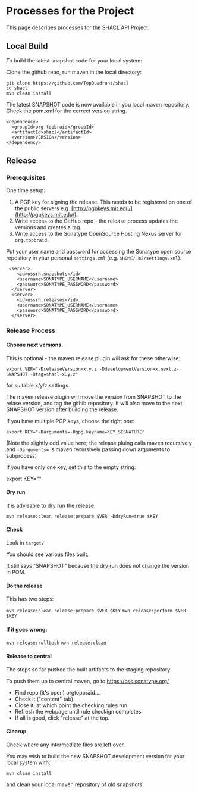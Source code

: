 # Processes for the Project

This page describes processes for the SHACL API Project.

## Local Build

To build the latest snapshot code for your local system:

Clone the github repo, run maven in the local directory:

```
git clone https://github.com/TopQuadrant/shacl
cd shacl
mvn clean install
```

The latest SNAPSHOT code is now available in you local maven
repository.  Check the pom.xml for the correct version string.

```
<dependency>
  <groupId>org.topbraid</groupId>
  <artifactId>shacl</artifactId>
  <version>VERSION</version>
</dependency>
```


## Release

### Prerequisites

One time setup:

1. A PGP key for signing the release. This needs to be registered on one
of the public servers e.g. [http://pgpkeys.mit.edu/](http://pgpkeys.mit.edu/).
1. Write access to the GitHub repo - the release process updates the
versions and creates a tag.
1. Write access to the Sonatype OpenSource Hosting Nexus server for `org.topbraid`.

Put your user name and password for accessing the Sonatype open source
repository in your personal `settings.xml` (e.g. `$HOME/.m2/settings.xml`).

```
 <server>
    <id>ossrh.snapshots</id>
    <username>SONATYPE_USERNAME</username>
    <password>SONATYPE_PASSWORD</password>
  </server>
  <server>
    <id>ossrh.releases</id>
    <username>SONATYPE_USERNAME</username>
    <password>SONATYPE_PASSWORD</password>
  </server>
```

### Release Process

#### Choose next versions.

This is optional - the maven release plugin will ask for these otherwise:

`export VER="-DreleaseVersion=x.y.z -DdevelopmentVersion=x.next.z-SNAPSHOT -Dtag=shacl-x.y.z"`

for suitable x/y/z settings.

The maven release plugin will move the version from SNAPSHOT to the relase
version, and tag the githib repository.  It will also move to the next
SNAPSHOT version after building the release.

If you have multiple PGP keys, choose the right one:

`export KEY="-Darguments=-Dgpg.keyname=KEY_SIGNATURE"`

(Note the slightly odd value here; the release pluing calls maven
recursively and `-Darguments=` is maven recursively passing
down arguments to subprocess)

If you have only one key, set this to the empty string:

export KEY=""

#### Dry run

It is advisable to dry run the release:

```
mvn release:clean release:prepare $VER -DdryRun=true $KEY
```

#### Check

Look in `target/`

You should see various files built.

It still says "SNAPSHOT" because the dry run does not change the version in POM.

#### Do the release

This has two steps:

`mvn release:clean release:prepare $VER $KEY`
`mvn release:perform $VER $KEY`

#### If it goes wrong:

`mvn release:rollback`
`mvn release:clean`

#### Release to central

The steps so far pushed the built artifacts to the staging repository.

To push them up to central.maven, go to https://oss.sonatype.org/

* Find repo (it's open) orgtopbraid....
* Check it ("content" tab)
* Close it, at which point the checking rules run.
* Refresh the webpage until rule checkign completes.
* If all is good, click "release" at the top.

#### Clearup

Check where any intermediate files are left over.

You may wish to build the new SNAPSHOT development version for your
local system with:

`mvn clean install`

and clean your local maven repository of old snapshots.
